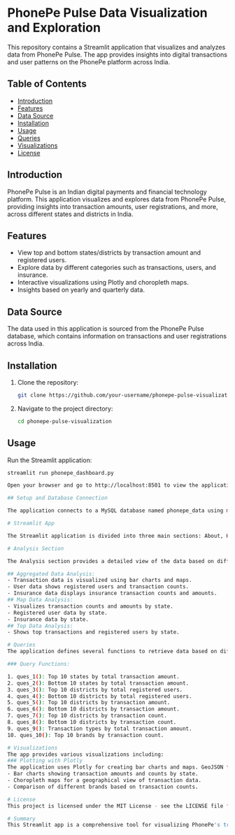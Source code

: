 # PhonePe Pulse Data Visualization and Exploration

This repository contains a Streamlit application that visualizes and analyzes data from PhonePe Pulse. The app provides insights into digital transactions and user patterns on the PhonePe platform across India.

## Table of Contents
- [Introduction](#introduction)
- [Features](#features)
- [Data Source](#data-source)
- [Installation](#installation)
- [Usage](#usage)
- [Queries](#queries)
- [Visualizations](#visualizations)
- [License](#license)

## Introduction

PhonePe Pulse is an Indian digital payments and financial technology platform. This application visualizes and explores data from PhonePe Pulse, providing insights into transaction amounts, user registrations, and more, across different states and districts in India.

## Features

- View top and bottom states/districts by transaction amount and registered users.
- Explore data by different categories such as transactions, users, and insurance.
- Interactive visualizations using Plotly and choropleth maps.
- Insights based on yearly and quarterly data.

## Data Source

The data used in this application is sourced from the PhonePe Pulse database, which contains information on transactions and user registrations across India.

## Installation

1. Clone the repository:
   ```sh
   git clone https://github.com/your-username/phonepe-pulse-visualization.git
2. Navigate to the project directory:
    ```sh
    cd phonepe-pulse-visualization
    
## Usage
Run the Streamlit application:
 ```sh
 streamlit run phonepe_dashboard.py

Open your browser and go to http://localhost:8501 to view the application.

## Setup and Database Connection

The application connects to a MySQL database named phonepe_data using mysql.connector. The connection details (host, user, password, and database name) are specified in the mydb variable.

# Streamlit App

The Streamlit application is divided into three main sections: About, Home, Analysis, and Insights. Users can navigate through these sections using a sidebar menu.

# Analysis Section

The Analysis section provides a detailed view of the data based on different categories like AGGREGATED, MAP, and TOP. Each tab allows users to filter data by method (TRANSACTION, USER, INSURANCE), year, quarter, and other relevant parameters.

## Aggregated Data Analysis:
- Transaction data is visualized using bar charts and maps.
- User data shows registered users and transaction counts.
- Insurance data displays insurance transaction counts and amounts.
## Map Data Analysis:
- Visualizes transaction counts and amounts by state.
- Registered user data by state.
- Insurance data by state.
## Top Data Analysis:
- Shows top transactions and registered users by state.

# Queries
The application defines several functions to retrieve data based on different queries. Each function executes a SQL query and returns the result as a pandas DataFrame with a custom index.

### Query Functions:

1. ques_1(): Top 10 states by total transaction amount.
2. ques_2(): Bottom 10 states by total transaction amount.
3. ques_3(): Top 10 districts by total registered users.
4. ques_4(): Bottom 10 districts by total registered users.
5. ques_5(): Top 10 districts by transaction amount.
6. ques_6(): Bottom 10 districts by transaction amount.
7. ques_7(): Top 10 districts by transaction count.
8. ques_8(): Bottom 10 districts by transaction count.
9. ques_9(): Transaction types by total transaction amount.
10. ques_10(): Top 10 brands by transaction count.

# Visualizations
The app provides various visualizations including:
### Plotting with Plotly
The application uses Plotly for creating bar charts and maps. GeoJSON files are used to plot the data on the map of India.
- Bar charts showing transaction amounts and counts by state.
- Choropleth maps for a geographical view of transaction data.
- Comparison of different brands based on transaction counts.

# License
This project is licensed under the MIT License - see the LICENSE file for details.

# Summary
This Streamlit app is a comprehensive tool for visualizing PhonePe's transaction data across India. It provides users with the ability to explore various metrics and insights through interactive charts and maps, facilitating a better understanding of digital payment trends in the country.

